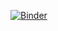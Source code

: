 
[![Binder](https://mybinder.org/badge_logo.svg)](https://mybinder.org/v2/gh/i5vprointel/kfcking.git/main)

